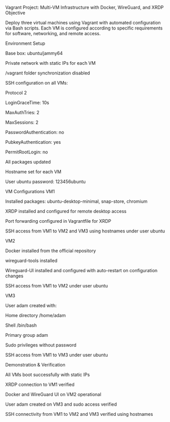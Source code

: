 Vagrant Project: Multi-VM Infrastructure with Docker, WireGuard, and XRDP
Objective

Deploy three virtual machines using Vagrant with automated configuration via Bash scripts. Each VM is configured according to specific requirements for software, networking, and remote access.

Environment Setup

Base box: ubuntu/jammy64

Private network with static IPs for each VM

/vagrant folder synchronization disabled

SSH configuration on all VMs:

Protocol 2

LoginGraceTime: 10s

MaxAuthTries: 2

MaxSessions: 2

PasswordAuthentication: no

PubkeyAuthentication: yes

PermitRootLogin: no

All packages updated

Hostname set for each VM

User ubuntu password: 123456ubuntu

VM Configurations
VM1

Installed packages: ubuntu-desktop-minimal, snap-store, chromium

XRDP installed and configured for remote desktop access

Port forwarding configured in Vagrantfile for XRDP

SSH access from VM1 to VM2 and VM3 using hostnames under user ubuntu

VM2

Docker installed from the official repository

wireguard-tools installed

Wireguard-UI installed and configured with auto-restart on configuration changes

SSH access from VM1 to VM2 under user ubuntu

VM3

User adam created with:

Home directory /home/adam

Shell /bin/bash

Primary group adam

Sudo privileges without password

SSH access from VM1 to VM3 under user ubuntu

Demonstration & Verification

All VMs boot successfully with static IPs

XRDP connection to VM1 verified

Docker and WireGuard UI on VM2 operational

User adam created on VM3 and sudo access verified

SSH connectivity from VM1 to VM2 and VM3 verified using hostnames
